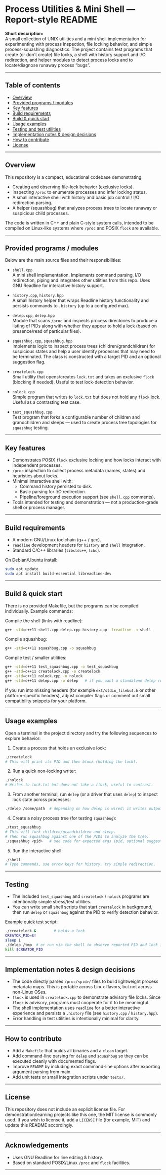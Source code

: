 # Process Utilities & Mini Shell — Report-style README

**Short description:**  
A small collection of UNIX utilities and a mini shell implementation for experimenting with process inspection, file locking behavior, and simple process-squashing diagnostics. The project contains test programs that create (or don't create) file locks, a shell with history support and I/O redirection, and helper modules to detect process locks and to locate/diagnose runaway process “bugs”.

---

## Table of contents
- [Overview](#overview)
- [Provided programs / modules](#provided-programs--modules)
- [Key features](#key-features)
- [Build requirements](#build-requirements)
- [Build & quick start](#build--quick-start)
- [Usage examples](#usage-examples)
- [Testing and test utilities](#testing-and-test-utilities)
- [Implementation notes & design decisions](#implementation-notes--design-decisions)
- [How to contribute](#how-to-contribute)
- [License](#license)

---

## Overview
This repository is a compact, educational codebase demonstrating:
- Creating and observing file-lock behavior (exclusive locks).
- Inspecting `/proc` to enumerate processes and infer locking status.
- A small interactive shell with history and basic job control / I/O redirection parsing.
- A helper (squashbug) that analyzes process trees to locate runaway or suspicious child processes.

The code is written in C++ and plain C-style system calls, intended to be compiled on Linux-like systems where `/proc` and POSIX `flock` are available.

---

## Provided programs / modules
Below are the main source files and their responsibilities:

- `shell.cpp`  
  A mini shell implementation. Implements command parsing, I/O redirection, piping and integrates other utilities from this repo. Uses GNU Readline for interactive history support.

- `history.cpp`, `history.hpp`  
  A small history helper that wraps Readline history functionality and persists commands to `.history` (up to a configured max).

- `delep.cpp`, `delep.hpp`  
  Module that scans `/proc` and inspects process directories to produce a listing of PIDs along with whether they appear to hold a lock (based on presence/read of particular files).

- `squashbug.cpp`, `squashbug.hpp`  
  Implements logic to inspect process trees (children/grandchildren) for suspicious states and help a user identify processes that may need to be terminated. The class is constructed with a target PID and an optional suggestion flag.

- `createlock.cpp`  
  Small utility that opens/creates `lock.txt` and takes an exclusive `flock` (blocking if needed). Useful to test lock-detection behavior.

- `nolock.cpp`  
  Simple program that writes to `lock.txt` but does not hold any `flock` lock. Useful as a contrasting test case.

- `test_squashbug.cpp`  
  Test program that forks a configurable number of children and grandchildren and sleeps — used to create process tree topologies for `squashbug` testing.

---

## Key features
- Demonstrates POSIX `flock` exclusive locking and how locks interact with independent processes.
- `/proc` inspection to collect process metadata (names, states) and heuristics about locks.
- Minimal interactive shell with:
  - Command history persisted to disk.
  - Basic parsing for I/O redirection.
  - Pipeline/foreground execution support (see `shell.cpp` comments).
- Tools intended for testing and demonstration — not a production-grade shell or process manager.

---

## Build requirements
- A modern GNU/Linux toolchain (g++ / gcc).
- `readline` development headers for `history` and `shell` integration.
- Standard C/C++ libraries (`libstdc++`, `libc`).

On Debian/Ubuntu install:
```bash
sudo apt update
sudo apt install build-essential libreadline-dev
```

---

## Build & quick start
There is no provided Makefile, but the programs can be compiled individually. Example commands:

Compile the shell (links with readline):
```bash
g++ -std=c++11 shell.cpp delep.cpp history.cpp -lreadline -o shell
```

Compile squashbug:
```bash
g++ -std=c++11 squashbug.cpp -o squashbug
```

Compile test / smaller utilities:
```bash
g++ -std=c++11 test_squashbug.cpp -o test_squashbug
g++ -std=c++11 createlock.cpp -o createlock
g++ -std=c++11 nolock.cpp -o nolock
g++ -std=c++11 delep.cpp -o delep   # if you want a standalone delep runner
```

If you run into missing headers (for example `ext/stdio_filebuf.h` or other platform-specific headers), adjust compiler flags or comment out small compatibility snippets for your platform.

---

## Usage examples
Open a terminal in the project directory and try the following sequences to explore behavior:

1. Create a process that holds an exclusive lock:
```bash
./createlock
# This will print its PID and then block (holding the lock).
```

2. Run a quick non-locking writer:
```bash
./nolock
# Writes to lock.txt but does not take a flock; useful to contrast.
```

3. From another terminal, run `delep` (or a driver that uses `delep`) to inspect lock state across processes:
```bash
./delep /some/path  # depending on how delep is wired; it writes output to a pipe fd in this build
```

4. Create a noisy process tree (for testing `squashbug`):
```bash
./test_squashbug
# This will fork children/grandchildren and sleep.
# Then run squashbug against one of the PIDs to analyze the tree:
./squashbug <pid>   # see code for expected args (pid, optional suggest flag)
```

5. Run the interactive shell:
```bash
./shell
# Type commands, use arrow keys for history, try simple redirection.
```

---

## Testing
- The included `test_squashbug` and `createlock` / `nolock` programs are intentionally simple stress/test utilities.
- You can write small shell scripts that start `createlock` in background, then run `delep` or `squashbug` against the PID to verify detection behavior.

Example quick test script:
```bash
./createlock &        # holds a lock
CREATOR_PID=$!
sleep 1
./delep /tmp  # or run via the shell to observe reported PID and lock info
kill $CREATOR_PID
```

---

## Implementation notes & design decisions
- The code directly parses `/proc/<pid>/` files to build lightweight process metadata maps. This is portable across Linux flavors, but not across non-Linux OSes.
- `flock` is used in `createlock.cpp` to demonstrate advisory file locks. Since `flock` is advisory, programs must cooperate for it to be meaningful.
- The shell implementation uses `readline` for a better interactive experience and persists a `.history` file (see `history.cpp` / `history.hpp`).
- Error handling in test utilities is intentionally minimal for clarity.

---

## How to contribute
- Add a `Makefile` that builds all binaries and a `clean` target.
- Add command-line parsing for `delep` and `squashbug` so they can be executed cleanly with documented flags.
- Improve `README` by including exact command-line options after exporting argument parsing from main.
- Add unit tests or small integration scripts under `tests/`.

---

## License
This repository does not include an explicit license file. For demonstration/learning projects like this one, the MIT license is commonly used. If you wish to license it, add a `LICENSE` file (for example, MIT) and update this README accordingly.

---

## Acknowledgements
- Uses GNU Readline for line editing & history.
- Based on standard POSIX/Linux `/proc` and `flock` facilities.

---